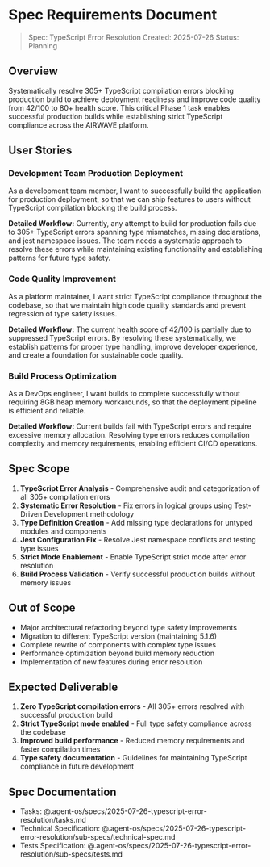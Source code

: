 # Spec Requirements Document

> Spec: TypeScript Error Resolution
> Created: 2025-07-26
> Status: Planning

## Overview

Systematically resolve 305+ TypeScript compilation errors blocking production build to achieve deployment readiness and improve code quality from 42/100 to 80+ health score. This critical Phase 1 task enables successful production builds while establishing strict TypeScript compliance across the AIRWAVE platform.

## User Stories

### Development Team Production Deployment

As a development team member, I want to successfully build the application for production deployment, so that we can ship features to users without TypeScript compilation blocking the build process.

**Detailed Workflow:** Currently, any attempt to build for production fails due to 305+ TypeScript errors spanning type mismatches, missing declarations, and jest namespace issues. The team needs a systematic approach to resolve these errors while maintaining existing functionality and establishing patterns for future type safety.

### Code Quality Improvement

As a platform maintainer, I want strict TypeScript compliance throughout the codebase, so that we maintain high code quality standards and prevent regression of type safety issues.

**Detailed Workflow:** The current health score of 42/100 is partially due to suppressed TypeScript errors. By resolving these systematically, we establish patterns for proper type handling, improve developer experience, and create a foundation for sustainable code quality.

### Build Process Optimization

As a DevOps engineer, I want builds to complete successfully without requiring 8GB heap memory workarounds, so that the deployment pipeline is efficient and reliable.

**Detailed Workflow:** Current builds fail with TypeScript errors and require excessive memory allocation. Resolving type errors reduces compilation complexity and memory requirements, enabling efficient CI/CD operations.

## Spec Scope

1. **TypeScript Error Analysis** - Comprehensive audit and categorization of all 305+ compilation errors
2. **Systematic Error Resolution** - Fix errors in logical groups using Test-Driven Development methodology
3. **Type Definition Creation** - Add missing type declarations for untyped modules and components
4. **Jest Configuration Fix** - Resolve Jest namespace conflicts and testing type issues
5. **Strict Mode Enablement** - Enable TypeScript strict mode after error resolution
6. **Build Process Validation** - Verify successful production builds without memory issues

## Out of Scope

- Major architectural refactoring beyond type safety improvements
- Migration to different TypeScript version (maintaining 5.1.6)
- Complete rewrite of components with complex type issues
- Performance optimization beyond build memory reduction
- Implementation of new features during error resolution

## Expected Deliverable

1. **Zero TypeScript compilation errors** - All 305+ errors resolved with successful production build
2. **Strict TypeScript mode enabled** - Full type safety compliance across the codebase
3. **Improved build performance** - Reduced memory requirements and faster compilation times
4. **Type safety documentation** - Guidelines for maintaining TypeScript compliance in future development

## Spec Documentation

- Tasks: @.agent-os/specs/2025-07-26-typescript-error-resolution/tasks.md
- Technical Specification: @.agent-os/specs/2025-07-26-typescript-error-resolution/sub-specs/technical-spec.md
- Tests Specification: @.agent-os/specs/2025-07-26-typescript-error-resolution/sub-specs/tests.md
